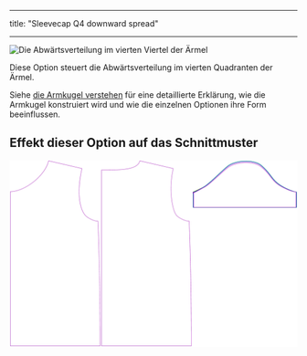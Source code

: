 - - -
title: "Sleevecap Q4 downward spread"
- - -

![Die Abwärtsverteilung im vierten Viertel der Ärmel](./sleevecapq4spread2.svg)

Diese Option steuert die Abwärtsverteilung im vierten Quadranten der Ärmel.

<Tip>

Siehe [die Armkugel verstehen](/docs/patterns/brian/options#understanding-the-sleevecap) für eine detaillierte Erklärung, wie die Armkugel konstruiert wird und wie die einzelnen Optionen ihre Form beeinflussen.

</Tip>

## Effekt dieser Option auf das Schnittmuster

![Dieses Bild zeigt den Effekt dieser Option, indem es mehrere Varianten überlagert, die einen anderen Wert für diese Option haben](teagan_sleevecapq4spread2_sample.svg "Effect of this option on the pattern")

